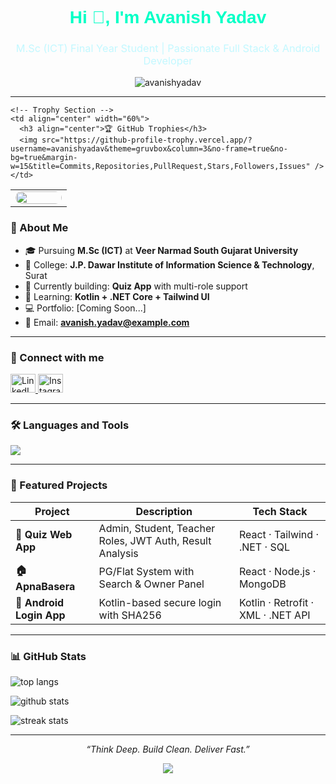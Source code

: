 <!-- Banner Image (optional) -->
<!-- <img src="https://github.com/avanishyadav/avanishyadav/blob/main/banner.png" alt="Avanish Yadav Banner" /> -->

<h1 align="center" style="color:#00FFC6; font-family:sans-serif;">Hi 👋, I'm Avanish Yadav</h1>
<h3 align="center" style="color:#C3F8FF; font-weight:normal;">M.Sc (ICT) Final Year Student | Passionate Full Stack & Android Developer</h3>

<p align="center">
  <img src="https://komarev.com/ghpvc/?username=avanishyadav&label=Profile%20views&color=00FFC6&style=flat" alt="avanishyadav" />
</p>

---

<!-- 🏆 GitHub Trophies with Styling + GIF layout enhanced -->

<table width="100%">
  <tr>
    <!-- GIF Section -->
    <td align="center" width="40%">
      <img src="https://user-images.githubusercontent.com/74038190/219923809-b86dc415-a0c2-4a38-bc88-ad6cf06395a8.gif" width="100%" style="border-radius: 12px;" />
    </td>

    <!-- Trophy Section -->
    <td align="center" width="60%">
      <h3 align="center">🏆 GitHub Trophies</h3>
      <img src="https://github-profile-trophy.vercel.app/?username=avanishyadav&theme=gruvbox&column=3&no-frame=true&no-bg=true&margin-w=15&title=Commits,Repositories,PullRequest,Stars,Followers,Issues" />
    </td>
  </tr>
</table>


### 🧠 About Me

- 🎓 Pursuing **M.Sc (ICT)** at **Veer Narmad South Gujarat University**
- 🏫 College: **J.P. Dawar Institute of Information Science & Technology**, Surat
- 🔭 Currently building: **Quiz App** with multi-role support
- 🌱 Learning: **Kotlin + .NET Core + Tailwind UI**
- 💻 Portfolio: [Coming Soon...]
- 📧 Email: <strong style="color:#00FFC6">avanish.yadav@example.com</strong>

---

### 🔗 Connect with me

<p align="left">
  <a href="https://linkedin.com/in/avanishyadav" target="_blank">
    <img src="https://raw.githubusercontent.com/rahuldkjain/github-profile-readme-generator/master/src/images/icons/Social/linked-in-alt.svg" alt="LinkedIn" height="30" width="40" />
  </a>
  <a href="https://www.instagram.com/avanish__official/" target="_blank">
    <img src="https://raw.githubusercontent.com/rahuldkjain/github-profile-readme-generator/master/src/images/icons/Social/instagram.svg" alt="Instagram" height="30" width="40" />
  </a>
</p>

---

### 🛠 Languages and Tools

<p align="left">
  <a href="#"><img src="https://skillicons.dev/icons?i=react,tailwind,dotnet,kotlin,js,html,css,androidstudio,figma,postman,mongodb,mysql,git,github,vscode" /></a>
</p>

---

### 🚀 Featured Projects

| Project | Description | Tech Stack |
|--------|-------------|------------|
| **🧠 Quiz Web App** | Admin, Student, Teacher Roles, JWT Auth, Result Analysis | React · Tailwind · .NET · SQL |
| **🏠 ApnaBasera** | PG/Flat System with Search & Owner Panel | React · Node.js · MongoDB |
| **📱 Android Login App** | Kotlin-based secure login with SHA256 | Kotlin · Retrofit · XML · .NET API |

---

### 📊 GitHub Stats

<p align="left">
  <img src="https://github-readme-stats.vercel.app/api/top-langs?username=avanishyadav&show_icons=true&locale=en&layout=compact&theme=tokyonight" alt="top langs" />
</p>
<p align="left">
  <img src="https://github-readme-stats.vercel.app/api?username=avanishyadav&show_icons=true&locale=en&theme=tokyonight" alt="github stats" />
</p>
<p align="left">
  <img src="https://github-readme-streak-stats.herokuapp.com/?user=avanishyadav&theme=tokyonight" alt="streak stats" />
</p>

---

<p align="center"><i>“Think Deep. Build Clean. Deliver Fast.”</i></p>
<p align="center">
  <img src="https://capsule-render.vercel.app/api?type=waving&color=gradient&height=100&section=footer" />
</p>
